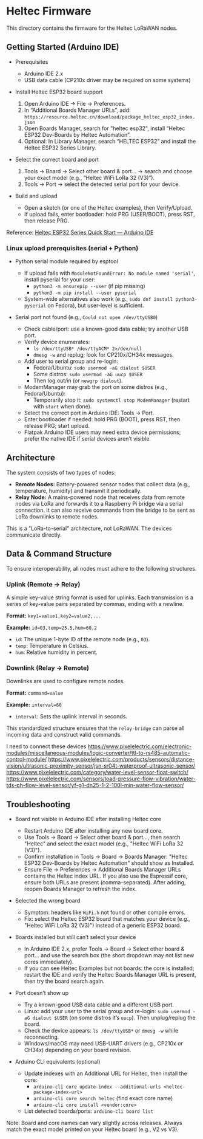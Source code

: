 # Heltec Firmware

This directory contains the firmware for the Heltec LoRaWAN nodes.

## Getting Started (Arduino IDE)

- Prerequisites

  - Arduino IDE 2.x
  - USB data cable (CP210x driver may be required on some systems)

- Install Heltec ESP32 board support

  1. Open Arduino IDE → File → Preferences.
  2. In “Additional Boards Manager URLs”, add: `https://resource.heltec.cn/download/package_heltec_esp32_index.json`
  3. Open Boards Manager, search for "heltec esp32", install “Heltec ESP32 Dev-Boards by Heltec Automation”.
  4. Optional: In Library Manager, search “HELTEC ESP32” and install the Heltec ESP32 Series Library.

- Select the correct board and port

  1. Tools → Board → Select other board & port… → search and choose your exact model (e.g., “Heltec WiFi LoRa 32 (V3)”).
  2. Tools → Port → select the detected serial port for your device.

- Build and upload
  - Open a sketch (or one of the Heltec examples), then Verify/Upload.
  - If upload fails, enter bootloader: hold PRG (USER/BOOT), press RST, then release PRG.

Reference: [Heltec ESP32 Series Quick Start — Arduino IDE](https://docs.heltec.org/en/node/esp32/esp32_general_docs/quick_start.html#esp32-via-arduino-ide)

### Linux upload prerequisites (serial + Python)

- Python serial module required by esptool

  - If upload fails with `ModuleNotFoundError: No module named 'serial'`, install pyserial for your user:
    - `python3 -m ensurepip --user` (if pip missing)
    - `python3 -m pip install --user pyserial`
  - System-wide alternatives also work (e.g., `sudo dnf install python3-pyserial` on Fedora), but user-level is sufficient.

- Serial port not found (e.g., `Could not open /dev/ttyUSB0`)
  - Check cable/port: use a known-good data cable; try another USB port.
  - Verify device enumerates:
    - `ls /dev/ttyUSB* /dev/ttyACM* 2>/dev/null`
    - `dmesg -w` and replug; look for CP210x/CH34x messages.
  - Add user to serial group and re-login:
    - Fedora/Ubuntu: `sudo usermod -aG dialout $USER`
    - Some distros: `sudo usermod -aG uucp $USER`
    - Then log out/in (or `newgrp dialout`).
  - ModemManager may grab the port on some distros (e.g., Fedora/Ubuntu):
    - Temporarily stop it: `sudo systemctl stop ModemManager` (restart with `start` when done).
  - Select the correct port in Arduino IDE: Tools → Port.
  - Enter bootloader if needed: hold PRG (BOOT), press RST, then release PRG; start upload.
  - Flatpak Arduino IDE users may need extra device permissions; prefer the native IDE if serial devices aren’t visible.

## Architecture

The system consists of two types of nodes:

- **Remote Nodes:** Battery-powered sensor nodes that collect data (e.g., temperature, humidity) and transmit it periodically.
- **Relay Node:** A mains-powered node that receives data from remote nodes via LoRa and forwards it to a Raspberry Pi bridge via a serial connection. It can also receive commands from the bridge to be sent as LoRa downlinks to remote nodes.

This is a "LoRa-to-serial" architecture, not LoRaWAN. The devices communicate directly.

## Data & Command Structure

To ensure interoperability, all nodes must adhere to the following structures.

### Uplink (Remote -> Relay)

A simple key-value string format is used for uplinks. Each transmission is a series of key-value pairs separated by commas, ending with a newline.

**Format:** `key1=value1,key2=value2,...`

**Example:** `id=03,temp=25.5,hum=60.2`

- `id`: The unique 1-byte ID of the remote node (e.g., `03`).
- `temp`: Temperature in Celsius.
- `hum`: Relative humidity in percent.

### Downlink (Relay -> Remote)

Downlinks are used to configure remote nodes.

**Format:** `command=value`

**Example:** `interval=60`

- `interval`: Sets the uplink interval in seconds.

This standardized structure ensures that the `relay-bridge` can parse all incoming data and construct valid commands.

I need to connect these devices
https://www.pixelelectric.com/electronic-modules/miscellaneous-modules/logic-converter/ttl-to-rs485-automatic-control-module/
https://www.pixelelectric.com/products/sensors/distance-vision/ultrasonic-proximity-sensor/jsn-sr04t-waterproof-ultrasonic-sensor/
https://www.pixelelectric.com/category/water-level-sensor-float-switch/
https://www.pixelelectric.com/sensors/load-pressure-flow-vibration/water-tds-ph-flow-level-sensor/yf-g1-dn25-1-2-100l-min-water-flow-sensor/

## Troubleshooting

- Board not visible in Arduino IDE after installing Heltec core

  - Restart Arduino IDE after installing any new board core.
  - Use Tools → Board → Select other board & port…, then search "Heltec" and select the exact model (e.g., "Heltec WiFi LoRa 32 (V3)").
  - Confirm installation in Tools → Board → Boards Manager: "Heltec ESP32 Dev-Boards by Heltec Automation" should show as Installed.
  - Ensure File → Preferences → Additional Boards Manager URLs contains the Heltec index URL. If you also use the Espressif core, ensure both URLs are present (comma-separated). After adding, reopen Boards Manager to refresh the index.

- Selected the wrong board

  - Symptom: headers like `WiFi.h` not found or other compile errors.
  - Fix: select the Heltec ESP32 board that matches your device (e.g., "Heltec WiFi LoRa 32 (V3)") instead of a generic ESP32 board.

- Boards installed but still can’t select your device

  - In Arduino IDE 2.x, prefer Tools → Board → Select other board & port… and use the search box (the short dropdown may not list new cores immediately).
  - If you can see Heltec Examples but not boards: the core is installed; restart the IDE and verify the Heltec Boards Manager URL is present, then try the board search again.

- Port doesn’t show up

  - Try a known-good USB data cable and a different USB port.
  - Linux: add your user to the serial group and re-login: `sudo usermod -aG dialout $USER` (on some distros it’s `uucp`). Then unplug/replug the board.
  - Check the device appears: `ls /dev/ttyUSB*` or `dmesg -w` while reconnecting.
  - Windows/macOS may need USB-UART drivers (e.g., CP210x or CH34x) depending on your board revision.

- Arduino CLI equivalents (optional)
  - Update indexes with an Additional URL for Heltec, then install the core:
    - `arduino-cli core update-index --additional-urls <heltec-package-index-url>`
    - `arduino-cli core search heltec` (find exact core name)
    - `arduino-cli core install <vendor:core>`
  - List detected boards/ports: `arduino-cli board list`

Note: Board and core names can vary slightly across releases. Always match the exact model printed on your Heltec board (e.g., V2 vs V3).
